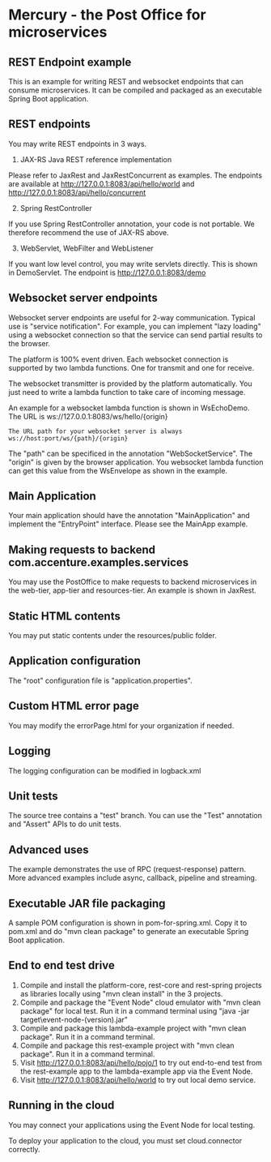 # Mercury - the Post Office for microservices

## REST Endpoint example

This is an example for writing REST and websocket endpoints that can consume microservices.
It can be compiled and packaged as an executable Spring Boot application.

## REST endpoints

You may write REST endpoints in 3 ways.

1. JAX-RS Java REST reference implementation

Please refer to JaxRest and JaxRestConcurrent as examples. The endpoints are available at http://127.0.0.1:8083/api/hello/world and http://127.0.0.1:8083/api/hello/concurrent

2. Spring RestController

If you use Spring RestController annotation, your code is not portable. We therefore recommend the use of JAX-RS above.

3. WebServlet, WebFilter and WebListener

If you want low level control, you may write servlets directly. This is shown in DemoServlet. The endpoint is http://127.0.0.1:8083/demo

## Websocket server endpoints

Websocket server endpoints are useful for 2-way communication. Typical use is "service notification". For example, you can implement "lazy loading" using a websocket connection so that the service can send partial results to the browser.

The platform is 100% event driven. Each websocket connection is supported by two lambda functions. One for transmit and one for receive.

The websocket transmitter is provided by the platform automatically. You just need to write a lambda function to take care of incoming message.

An example for a websocket lambda function is shown in WsEchoDemo. The URL is ws://127.0.0.1:8083/ws/hello/{origin}

```
The URL path for your websocket server is always ws://host:port/ws/{path}/{origin}
```
The "path" can be specificed in the annotation "WebSocketService". The "origin" is given by the browser application. 
You websocket lambda function can get this value from the WsEnvelope as shown in the example.

## Main Application

Your main application should have the annotation "MainApplication" and implement the "EntryPoint" interface. Please see the MainApp example.

## Making requests to backend com.accenture.examples.services

You may use the PostOffice to make requests to backend microservices in the web-tier, app-tier and resources-tier. An example is shown in JaxRest.

## Static HTML contents

You may put static contents under the resources/public folder.

## Application configuration

The "root" configuration file is "application.properties".

## Custom HTML error page

You may modify the errorPage.html for your organization if needed.

## Logging

The logging configuration can be modified in logback.xml

## Unit tests

The source tree contains a "test" branch. You can use the "Test" annotation and "Assert" APIs to do unit tests.

## Advanced uses

The example demonstrates the use of RPC (request-response) pattern. More advanced examples include async, callback, pipeline and streaming.

## Executable JAR file packaging

A sample POM configuration is shown in pom-for-spring.xml. Copy it to pom.xml and do "mvn clean package" to generate an executable Spring Boot application.

## End to end test drive

1. Compile and install the platform-core, rest-core and rest-spring projects as libraries locally using "mvn clean install" in the 3 projects.
2. Compile and package the "Event Node" cloud emulator with "mvn clean package" for local test. Run it in a command terminal using "java -jar target\event-node-(version).jar"
3. Compile and package this lambda-example project with "mvn clean package". Run it in a command terminal.
4. Compile and package this rest-example project with "mvn clean package". Run it in a command terminal.
5. Visit http://127.0.0.1:8083/api/hello/pojo/1 to try out end-to-end test from the rest-example app to the lambda-example app via the Event Node.
6. Visit http://127.0.0.1:8083/api/hello/world to try out local demo service.

## Running in the cloud

You may connect your applications using the Event Node for local testing.

To deploy your application to the cloud, you must set cloud.connector correctly.
